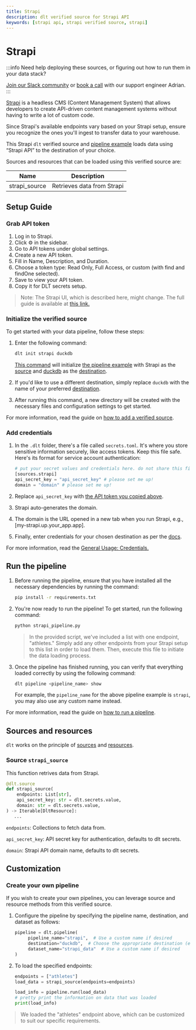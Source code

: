 ```yaml
---
title: Strapi
description: dlt verified source for Strapi API
keywords: [strapi api, strapi verified source, strapi]
---
```


# Strapi

:::info Need help deploying these sources, or figuring out how to run them in your data stack?

[Join our Slack community](https://dlthub.com/community)
or [book a call](https://calendar.app.google/kiLhuMsWKpZUpfho6) with our support engineer Adrian.
:::

[Strapi](https://strapi.io/) is a headless CMS (Content Management System) that allows developers to create API-driven
content management systems without having to write a lot of custom code.

Since Strapi's available endpoints vary based on your Strapi setup, ensure you recognize the ones
you'll ingest to transfer data to your warehouse.

This Strapi `dlt` verified source and
[pipeline example](https://github.com/dlt-hub/verified-sources/blob/master/sources/strapi_pipeline.py)
loads data using “Strapi API” to the destination of your choice.

Sources and resources that can be loaded using this verified source are:

| Name          | Description                |
| ------------- | -------------------------- |
| strapi_source | Retrieves data from Strapi |

## Setup Guide

### Grab API token

1. Log in to Strapi.
1. Click ⚙️ in the sidebar.
1. Go to API tokens under global settings.
1. Create a new API token.
1. Fill in Name, Description, and Duration.
1. Choose a token type: Read Only, Full Access, or custom (with find and findOne selected).
1. Save to view your API token.
1. Copy it for DLT secrets setup.

> Note: The Strapi UI, which is described here, might change.
> The full guide is available at [this link.](https://docs.strapi.io/user-docs/settings/API-tokens)

### Initialize the verified source

To get started with your data pipeline, follow these steps:

1. Enter the following command:

   ```sh
   dlt init strapi duckdb
   ```

   [This command](../../reference/command-line-interface) will initialize
   [the pipeline example](https://github.com/dlt-hub/verified-sources/blob/master/sources/strapi_pipeline.py)
   with Strapi as the [source](../../general-usage/source) and [duckdb](../destinations/duckdb.md)
   as the [destination](../destinations).

1. If you'd like to use a different destination, simply replace `duckdb` with the name of your
   preferred [destination](../destinations).

1. After running this command, a new directory will be created with the necessary files and
   configuration settings to get started.

For more information, read the guide on [how to add a verified source](../../walkthroughs/add-a-verified-source).

### Add credentials

1. In the `.dlt` folder, there's a file called `secrets.toml`. It's where you store sensitive
   information securely, like access tokens. Keep this file safe. Here's its format for service
   account authentication:

   ```py
   # put your secret values and credentials here. do not share this file and do not push it to github
   [sources.strapi]
   api_secret_key = "api_secret_key" # please set me up!
   domain = "domain" # please set me up!
   ```

1. Replace `api_secret_key` with [the API token you copied above](strapi.md#grab-api-token).

1. Strapi auto-generates the domain.

1. The domain is the URL opened in a new tab when you run Strapi, e.g.,
   \[my-strapi.up.your_app.app\].

1. Finally, enter credentials for your chosen destination as per the [docs](../destinations/).

For more information, read the [General Usage: Credentials.](../../general-usage/credentials)

## Run the pipeline

1. Before running the pipeline, ensure that you have installed all the necessary dependencies by
   running the command:

   ```sh
   pip install -r requirements.txt
   ```

1. You're now ready to run the pipeline! To get started, run the following command:

   ```sh
   python strapi_pipeline.py
   ```

   > In the provided script, we've included a list with one endpoint, "athletes." Simply add any
   > other endpoints from your Strapi setup to this list in order to load them. Then, execute this
   > file to initiate the data loading process.

1. Once the pipeline has finished running, you can verify that everything loaded correctly by using
   the following command:

   ```sh
   dlt pipeline <pipeline_name> show
   ```

   For example, the `pipeline_name` for the above pipeline example is `strapi`, you may also use any
   custom name instead.

For more information, read the guide on [how to run a pipeline](../../walkthroughs/run-a-pipeline).

## Sources and resources

`dlt` works on the principle of [sources](../../general-usage/source) and
[resources](../../general-usage/resource).

### Source `strapi_source`

This function retrives data from Strapi.

```py
@dlt.source
def strapi_source(
    endpoints: List[str],
    api_secret_key: str = dlt.secrets.value,
    domain: str = dlt.secrets.value,
) -> Iterable[DltResource]:
   ...
```

`endpoints`: Collections to fetch data from.

`api_secret_key`: API secret key for authentication, defaults to dlt secrets.

`domain`: Strapi API domain name, defaults to dlt secrets.


## Customization
### Create your own pipeline

If you wish to create your own pipelines, you can leverage source and resource methods from this
verified source.

1. Configure the pipeline by specifying the pipeline name, destination, and dataset as follows:

   ```py
   pipeline = dlt.pipeline(
        pipeline_name="strapi",  # Use a custom name if desired
        destination="duckdb",  # Choose the appropriate destination (e.g., duckdb, redshift, post)
        dataset_name="strapi_data"  # Use a custom name if desired
   )
   ```

1. To load the specified endpoints:

   ```py
   endpoints = ["athletes"]
   load_data = strapi_source(endpoints=endpoints)

   load_info = pipeline.run(load_data)
   # pretty print the information on data that was loaded
   print(load_info)
   ```

> We loaded the "athletes" endpoint above, which can be customized to suit our specific
> requirements.

<!--@@@DLT_TUBA strapi-->
